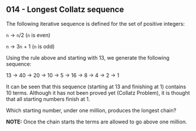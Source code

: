 014 - Longest Collatz sequence
------------------------------

The following iterative sequence is defined for the set of positive integers:

`n` -> `n`/2 (`n` is even)

`n` -> 3`n` + 1 (`n` is odd)

Using the rule above and starting with 13, we generate the following sequence:

13 -> 40 -> 20 -> 10 -> 5 -> 16 -> 8 -> 4 -> 2 -> 1

It can be seen that this sequence (starting at 13 and finishing at 1) contains
10 terms. Although it has not been proved yet (Collatz Problem), it is thought
that all starting numbers finish at 1.

Which starting number, under one million, produces the longest chain?

**NOTE:** Once the chain starts the terms are allowed to go above one million.

